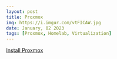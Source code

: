 ```yaml
---
layout: post
title: Proxmox
img: https://i.imgur.com/vtFICAW.jpg
date: January, 02 2023
tags: [Proxmox, Homelab, Virtualization]
---
```


<!--![image]({{ page.img | relative_url }})-->

[Install Proxmox](../_posts/2023-01-02-how-to-install-proxmox.md)
